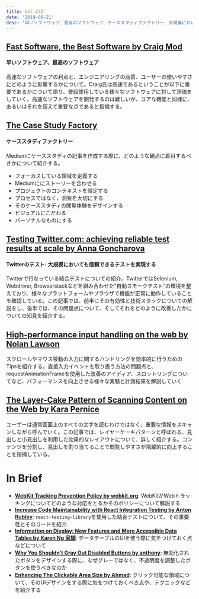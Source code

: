 ```yaml
---
title: Vol.232
date: '2019-08-21'
desc: '早いソフトウェア、最高のソフトウェア、ケーススタディファクトリー、大規模においても信頼できるテストを実現する、ほか計10リンク'
---
```


## [Fast Software, the Best Software by Craig Mod](https://craigmod.com/essays/fast_software/)

#### 早いソフトウェア、最高のソフトウェア
高速なソフトウェアの利点と、エンジニアリングの品質、ユーザーの使いやすさにどのように影響するかについて。Craig氏は高速であるということが以下に重要であるかについて語り、普段使用している様々なソフトウェアに対して評価をしていく。高速なソフトウェアを開発するのは難しいが、コアな機能と同様に、あるいはそれを超えて重要な点であると指摘する。

## [The Case Study Factory](https://essays.uxdesign.cc/case-study-factory/)

#### ケーススタディファクトリー
Mediumにケーススタディの記事を作成する際に、どのような観点に着目するべきかについて紹介する。

- フォーカスしている領域を定義する
- Mediumににストーリーを合わせる
- プロジェクトのコンテキストを設定する
- プロセスではなく、洞察を大切にする
- そのケーススタディの閲覧体験をデザインする
- ビジュアルにこだわる
- パーソナルなものにする

## [Testing Twitter.com: achieving reliable test results at scale by Anna Goncharova](https://blog.twitter.com/engineering/en_us/topics/infrastructure/2019/integrationtestsatscale.html)

#### Twitterのテスト: 大規模においても信頼できるテストを実現する
Twitterで行なっている結合テストについての紹介。TwitterではSelenium, Webdriver, Browserstackなどを組み合わせた”自動スモークテスト”の環境を整えており、様々なプラットフォームやブラウザで機能が正常に動作していることを確認している。この記事では、前半にその有効性と技術スタックについての解説をし、後半では、その問題点について、そしてそれをどのように改善したかについての知見を紹介する。

## [High-performance input handling on the web by Nolan Lawson](https://nolanlawson.com/2019/08/11/high-performance-input-handling-on-the-web/)

スクロールやマウス移動の入力に関するハンドリングを効率的に行うためのTipsを紹介する。直接入力イベントを取り扱う方法の問題点と、requestAnimationFrameを使用した改善のアイディア、スロットリングについてなど、パフォーマンスを向上させる様々な実験と計測結果を解説していく

## [The Layer-Cake Pattern of Scanning Content on the Web by Kara Pernice](https://www.nngroup.com/articles/layer-cake-pattern-scanning/)

ユーザーは通常画面上のすべての文字を読むわけではなく、重要な情報をスキャンしながら呼んでいく。この記事では、レイヤーケーキパターンと呼ばれる、見出しと小見出しを利用した効果的なレイアウトについて、詳しく紹介する。コンテンツを分割し、見出しを割り当てることで閲覧しやすさが飛躍的に向上することを指摘している。

# In Brief
- [**WebKit Tracking Prevention Policy by webkit.org**](https://webkit.org/tracking-prevention-policy/): WebKitがWebトラッキングについてどのような対応をとるかそのポリシーについて解説する
- [**Increase Code Maintainability with React Integration Testing by Anton Rublev**](https://www.toptal.com/react/react-testing-library-tutorial): `react-testing-library`を使用した結合テストについて、その重要性とそのコードを紹介
- [**Information on Display: New Features and More Accessible Data Tables by Karen Ng 家頴**](https://medium.com/google-design/information-on-display-new-features-and-more-accessible-data-tables-8d4025ddcb57): データテーブルのUIを使う際に気をつけておく点などについて
- [**Why You Shouldn’t Gray Out Disabled Buttons by anthony**](https://uxmovement.com/buttons/why-you-shouldnt-gray-out-disabled-buttons/): 無効化されたボタンをデザインする際に、なぜグレーではなく、不透明度を調整したボタンを使うべきなのか
- [**Enhancing The Clickable Area Size by Ahmad**](https://ishadeed.com/article/clickable-area/): クリック可能な領域について、そのUIデザインをする際に気をつけておくべき点や、テクニックなどを紹介する

